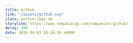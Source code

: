 ```yaml
---
title: github
link: "/assets/github.svg"
class: portco-logo-sm
storylink: https://www.sequoiacap.com/companies/github/
delay: 200
date: 2018-04-03 10:26:39 +0000
---
```


